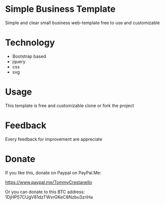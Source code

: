 # Simple Business Template 

Simple and clear small business web-template free to use and customizable

# Technology
- Bootstrap based
- jquery
- css
- svg

# Usage
This template is free and customizable clone or fork the project

# Feedback 
Every feedback for improvement are appreciate

# Donate
If you like this, donate on Paypal on PayPal.Me: 

https://www.paypal.me/TommyCrestanello

Or you can donate to this BTC address: 1DjHP57CUgV81dzTWvrGKeC8Nzbu3zriHa
